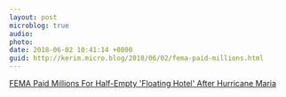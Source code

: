 ```yaml
---
layout: post
microblog: true
audio: 
photo: 
date: 2018-06-02 10:41:14 +0800
guid: http://kerim.micro.blog/2018/06/02/fema-paid-millions.html
---
```

[FEMA Paid Millions For Half-Empty 'Floating Hotel' After Hurricane Maria](http://wlrn.org/post/fema-paid-millions-half-empty-floating-hotel-after-hurricane-maria)
